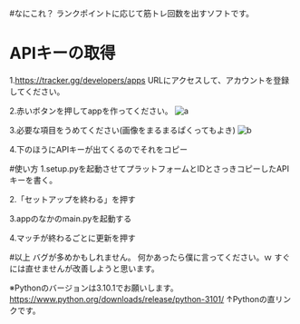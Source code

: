 #なにこれ？
ランクポイントに応じて筋トレ回数を出すソフトです。

# APIキーの取得
1.https://tracker.gg/developers/apps
URLにアクセスして、アカウントを登録してください。

2.赤いボタンを押してappを作ってください。
![a](https://i.gyazo.com/7a587b0b13837e6b02804559f73e3de2.png)

3.必要な項目をうめてください(画像をまるまるぱくってもよき)
![b](https://i.gyazo.com/e18fedd9584eef802b69160b30c03de4.png)

4.下のほうにAPIキーが出てくるのでそれをコピー

#使い方
1.setup.pyを起動させてプラットフォームとIDとさっきコピーしたAPIキーを書く。

2.「セットアップを終わる」を押す

3.appのなかのmain.pyを起動する

4.マッチが終わるごとに更新を押す

#以上
バグが多めかもしれません。
何かあったら僕に言ってください。ｗ
すぐには直せませんが改善しようと思います。



※Pythonのバージョンは3.10.1でお願いします。
https://www.python.org/downloads/release/python-3101/
↑Pythonの直リンクです。